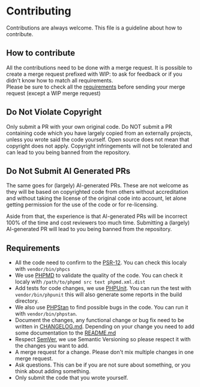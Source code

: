 # Contributing

Contributions are always welcome. This file is a guideline about how to contribute.


## How to contribute

All the contributions need to be done with a merge request. It is possible to create a merge request prefixed with WIP: to ask for feedback or if you didn't know how to match all requirements.  
Please be sure to check all the [requirements](#requirements) before sending your merge request (except a WIP merge request)


## Do Not Violate Copyright

Only submit a PR with your own original code. Do NOT submit a PR containing code which you have largely copied from
an externally projects, unless you wrote said the code yourself.
Open source does not mean that copyright does not apply.
Copyright infringements will not be tolerated and can lead to you being banned from the repository.

## Do Not Submit AI Generated PRs

The same goes for (largely) AI-generated PRs. These are not welcome as they will be based on copyrighted code from others
without accreditation and without taking the license of the original code into account, let alone getting permission
for the use of the code or for re-licensing.

Aside from that, the experience is that AI-generated PRs will be incorrect 100% of the time and cost reviewers too much time.
Submitting a (largely) AI-generated PR will lead to you being banned from the repository.


## Requirements

* All the code need to confirm to the [PSR-12](https://www.php-fig.org/psr/psr-12/). You can check this localy with `vendor/bin/phpcs`
* We use [PHPMD](https://phpmd.org) to validate the quality of the code. You can check it localy with `/path/to/phpmd src text phpmd.xml.dist`
* Add tests for code changes, we use [PHPUnit](https://phpunit.de/). You can run the test with `vendor/bin/phpunit` this will also generate some reports in the build directory.
* We also use [PHPStan](https://phpstan.org/) to find possible bugs in the code. You can run it with `vendor/bin/phpstan`.
* Document the changes, any functional change or bug fix need to be written in [CHANGELOG.md](CHANGELOG.md). Depending on your change you need to add some documentation to the [README.md](README.md)
* Respect [SemVer](http://semver.org/), we use Semantic Versioning so please respect it with the changes you want to add.
* A merge request for a change. Please don't mix multiple changes in one merge request.
* Ask questions. This can be if you are not sure about something, or you think about adding something.
* Only submit the code that you wrote yourself. 

